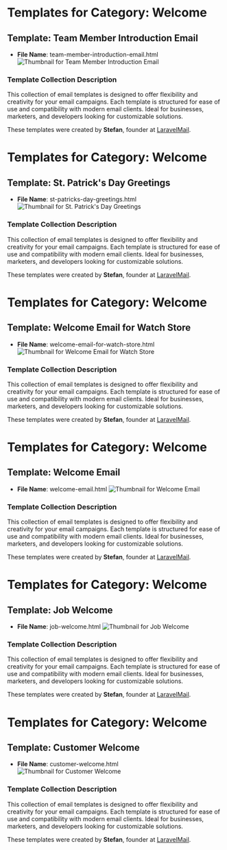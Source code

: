 # Templates for Category: Welcome

## Template: Team Member Introduction Email
- **File Name**: team-member-introduction-email.html
![Thumbnail for Team Member Introduction Email](./team-member-introduction-email.png)

### Template Collection Description
This collection of email templates is designed to offer flexibility and creativity for your email campaigns. Each template is structured for ease of use and compatibility with modern email clients. Ideal for businesses, marketers, and developers looking for customizable solutions.

These templates were created by **Stefan**, founder at [LaravelMail](https://laravelmail.com).

# Templates for Category: Welcome

## Template: St. Patrick's Day Greetings
- **File Name**: st-patricks-day-greetings.html
![Thumbnail for St. Patrick's Day Greetings](./st-patricks-day-greetings.png)

### Template Collection Description
This collection of email templates is designed to offer flexibility and creativity for your email campaigns. Each template is structured for ease of use and compatibility with modern email clients. Ideal for businesses, marketers, and developers looking for customizable solutions.

These templates were created by **Stefan**, founder at [LaravelMail](https://laravelmail.com).

# Templates for Category: Welcome

## Template: Welcome Email for Watch Store
- **File Name**: welcome-email-for-watch-store.html
![Thumbnail for Welcome Email for Watch Store](./welcome-email-for-watch-store.png)

### Template Collection Description
This collection of email templates is designed to offer flexibility and creativity for your email campaigns. Each template is structured for ease of use and compatibility with modern email clients. Ideal for businesses, marketers, and developers looking for customizable solutions.

These templates were created by **Stefan**, founder at [LaravelMail](https://laravelmail.com).

# Templates for Category: Welcome

## Template: Welcome Email
- **File Name**: welcome-email.html
![Thumbnail for Welcome Email](./welcome-email.png)

### Template Collection Description
This collection of email templates is designed to offer flexibility and creativity for your email campaigns. Each template is structured for ease of use and compatibility with modern email clients. Ideal for businesses, marketers, and developers looking for customizable solutions.

These templates were created by **Stefan**, founder at [LaravelMail](https://laravelmail.com).

# Templates for Category: Welcome

## Template: Job Welcome 
- **File Name**: job-welcome.html
![Thumbnail for Job Welcome ](./job-welcome.png)

### Template Collection Description
This collection of email templates is designed to offer flexibility and creativity for your email campaigns. Each template is structured for ease of use and compatibility with modern email clients. Ideal for businesses, marketers, and developers looking for customizable solutions.

These templates were created by **Stefan**, founder at [LaravelMail](https://laravelmail.com).

# Templates for Category: Welcome

## Template: Customer Welcome
- **File Name**: customer-welcome.html
![Thumbnail for Customer Welcome](./customer-welcome.png)

### Template Collection Description
This collection of email templates is designed to offer flexibility and creativity for your email campaigns. Each template is structured for ease of use and compatibility with modern email clients. Ideal for businesses, marketers, and developers looking for customizable solutions.

These templates were created by **Stefan**, founder at [LaravelMail](https://laravelmail.com).

